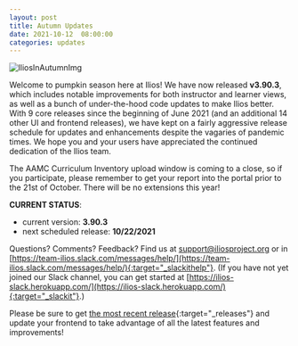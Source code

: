 ```yaml
---
layout: post
title: Autumn Updates
date: 2021-10-12  08:00:00
categories: updates
---
```


![IliosInAutumnImg](https://media1.giphy.com/media/fUNGRnehJqGqI/giphy.gif?cid=f17b4fcd78d3f051de73a79b25add3cad02f63e55f1a2b5b&rid=giphy.gif&ct=g)

Welcome to pumpkin season here at Ilios! We have now released **v3.90.3**, which includes notable improvements for both instructor and learner views, as well as a bunch of under-the-hood code updates to make Ilios better. With 9 core releases since the beginning of June 2021 (and an additional 14 other UI and frontend releases), we have kept on a fairly aggressive release schedule for updates and enhancements despite the vagaries of pandemic times. We hope you and your users have appreciated the continued dedication of the Ilios team.

The AAMC Curriculum Inventory upload window is coming to a close, so if you participate, please remember to get your report into the portal prior to the 21st of October. There will be no extensions this year!

__CURRENT STATUS__:
- current version: __3.90.3__
- next scheduled release: __10/22/2021__


Questions? Comments? Feedback? Find us at
 [support@iliosproject.org](mailto:support@iliosproject.org) or in [https://team-ilios.slack.com/messages/help/](https://team-ilios.slack.com/messages/help/){:target="_slackithelp"}.  (If you have not yet joined our Slack channel, you can get started at [https://ilios-slack.herokuapp.com/](https://ilios-slack.herokuapp.com/){:target="_slackit"}.)

Please be sure to get [the most recent release](https://www.github.com/ilios/ilios/releases/latest){:target="_releases"} and update your frontend to take advantage of all the latest features and improvements!
